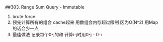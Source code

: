 ##303. Range Sum Query - Immutable
1. brute force
2. 预先计算所有的组合 cache起来 用数组会内存超过限制 因为O(N^2) 用Map的话会少一点
3. 最佳做法 记录每个0-j的和 计算i-j时用0-j - 0-i